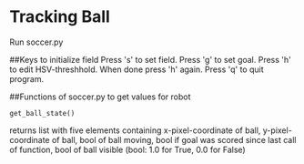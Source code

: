 # Tracking Ball
Run soccer.py

##Keys to initialize field
Press 's' to set field.
Press 'g' to set goal.
Press 'h' to edit HSV-threshhold. When done press 'h' again.
Press 'q' to quit program.

##Functions of soccer.py to get values for robot
```
get_ball_state()
```
returns list with five elements containing x-pixel-coordinate of ball,
y-pixel-coordinate of ball, bool of ball moving, bool if goal was scored since
last call of function, bool of ball visible (bool: 1.0 for True, 0.0 for False)